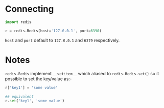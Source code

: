 # Connecting

```python
import redis

r = redis.Redis(host='127.0.0.1', port=6390)
```

`host` and `port` default to `127.0.0.1` and `6379` respectively.

# Notes

`redis.Redis` implement `__setitem__` which aliased to `redis.Redis.set()` so it possible to set the key/value as:-

```python
r['key1'] = 'some value'

## equivalent
r.set('key1', 'some value')
```